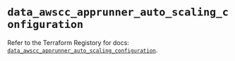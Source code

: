 # `data_awscc_apprunner_auto_scaling_configuration`

Refer to the Terraform Registory for docs: [`data_awscc_apprunner_auto_scaling_configuration`](https://registry.terraform.io/providers/hashicorp/awscc/0.70.0/docs/data-sources/apprunner_auto_scaling_configuration).
